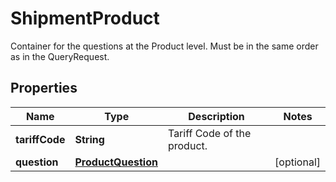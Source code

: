 

# ShipmentProduct

Container for the questions at the Product level. Must be in    the same order as in the QueryRequest.

## Properties

| Name | Type | Description | Notes |
|------------ | ------------- | ------------- | -------------|
|**tariffCode** | **String** | Tariff Code of the product. |  |
|**question** | [**ProductQuestion**](ProductQuestion.md) |  |  [optional] |



